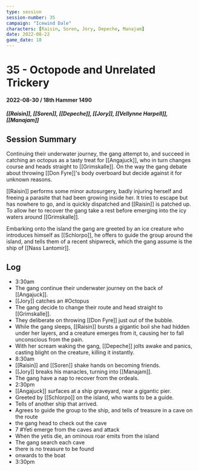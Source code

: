 ```yaml
---
type: session
session-number: 35
campaign: "Icewind Dale"
characters: [Raisin, Soren, Jory, Depeche, Manajam]
date: 2022-08-22
game_date: 18
---
```


# 35 - Octopode and Unrelated Trickery
#### 2022-08-30 / 18th Hammer 1490
##### [[Raisin]], [[Soren]], [[Depeche]], [[Jory]], [[Vellynne Harpell]], [[Manajam]]

## Session Summary
Continuing their underwater journey, the gang attempt to, and succeed in catching an octopus as a tasty treat for [[Angajuck]], who in turn changes course and heads straight to [[Grimskalle]]. On the way the gang debate about throwing [[Don Fyre]]'s body overboard but decide against it for unknown reasons.

[[Raisin]] performs some minor autosurgery, badly injuring herself and freeing a parasite that had been growing inside her. It tries to escape but has nowhere to go, and is quickly dispatched and [[Raisin]] is patched up. To allow her to recover the gang take a rest before emerging into the icy waters around [[Grimskalle]].

Embarking onto the island the gang are greeted by an ice creature who introduces himself as [[Schlorpo]], he offers to guide the group around the island, and tells them of a recent shipwreck, which the gang assume is the ship of [[Nass Lantomir]].

## Log
- 3:30am
- The gang continue their underwater journey on the back of [[Angajuck]].
- [[Jory]] catches an #Octopus
- The gang decide to change their route and head straight to [[Grimskalle]].
- They deliberate on throwing [[Don Fyre]] just out of the bubble.
- While the gang sleeps, [[Raisin]] bursts a gigantic boil she had hidden under her layers, and a creature emerges from it, causing her to fall unconscious from the pain.
- With her scream waking the gang, [[Depeche]] jolts awake and panics, casting blight on the creature, killing it instantly.
- 8:30am
- [[Raisin]] and [[Soren]] shake hands on becoming friends.
- [[Jory]] breaks his manacles, turning into [[Manajam]].
- The gang have a nap to recover from the ordeals.
- 2:30pm
- [[Angajuck]] surfaces at a ship graveyard, near a gigantic pier.
- Greeted by [[Schlorpo]] on the island, who wants to be a guide.
- Tells of another ship that arrived.
- Agrees to guide the group to the ship, and tells of treasure in a cave on the route
- the gang head to check out the cave
- 7 #Yeti emerge from the caves and attack
- When the yetis die, an ominous roar emits from the island
- The gang search each cave
- there is no treasure to be found
- onwards to the boat
- 3:30pm